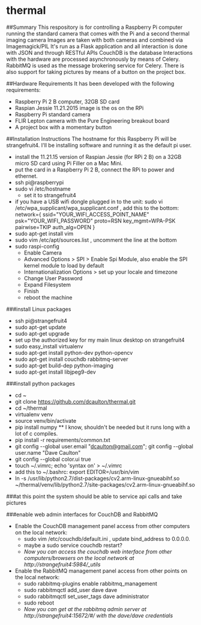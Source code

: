 # thermal

##Summary 
This respository is for controlling a Raspberry Pi computer running the standard camera that comes with the Pi and a second thermal imaging camera
Images are taken with both cameras and combined via Imagemagick/PIL
It's run as a Flask application and all interaction is done with JSON and through RESTful APIs
CouchDB is the database
Interactions with the hardware are processed asynchronously by means of Celery.
RabbitMQ is used as the message brokering service for Celery.
There is also support for taking pictures by means of a button on the project box.

##Hardware Requirements
It has been developed with the following requirements:
- Raspberry Pi 2 B computer, 32GB SD card
- Raspian Jessie 11.21.2015 image is the os on the RPi
- Raspberry Pi standard camera
- FLIR Lepton camera with the Pure Engineering breakout board
- A project box with a momentary button

##Installation Instructions
The hostname for this Raspberry Pi will be strangefruit4.
I'll be installing software and running it as the default pi user.

- install the 11.21.15 version of Raspian Jessie (for RPi 2 B) on a 32GB micro SD card using Pi Filler on a Mac Mini.
- put the card in a Raspberry Pi 2 B, connect the RPi to power and ethernet.  
- ssh pi@raspberrypi
- sudo vi /etc/hostname     
  - set it to strangefruit4
- if you have a USB wifi dongle plugged in to the unit:
    sudo vi /etc/wpa_supplicant/wpa_supplicant.conf , add this to the bottom:
    network={
    ssid="YOUR_WIFI_ACCESS_POINT_NAME"
    psk="YOUR_WIFI_PASSWORD"
    proto=RSN
    key_mgmt=WPA-PSK
    pairwise=TKIP
    auth_alg=OPEN
    }
- sudo apt-get install vim
- sudo vim /etc/apt/sources.list , uncomment the line at the bottom
- sudo raspi-config
  - Enable Camera
  - Advanced Options > SPI > Enable Spi Module, also enable the SPI kernel module to load by default
  - Internationalization Options > set up your locale and timezone
  - Change User Password
  - Expand Filesystem
  - Finish
  - reboot the machine

###install Linux packages
- ssh pi@strangefruit4
- sudo apt-get update
- sudo apt-get upgrade
- set up the authorized key for my main linux desktop on strangefruit4
- sudo easy_install virtualenv
- sudo apt-get install python-dev python-opencv
- sudo apt-get install couchdb rabbitmq-server
- sudo apt-get build-dep python-imaging
- sudo apt-get install libjpeg9-dev

###install python packages
- cd ~
- git clone https://github.com/dcaulton/thermal.git
- cd ~/thermal
- virtualenv venv
- source venv/bin/activate
- pip install numpy  ** I know, shouldn't be needed but it runs long with a lot of c compiles.  
- pip install -r requirements/common.txt
- git config --global user.email "dcaulton@gmail.com"; git config --global user.name "Dave Caulton"
- git config --global color.ui true
- touch ~/.vimrc; echo 'syntax on' > ~/.vimrc
- add this to ~/.bashrc:  export EDITOR=/usr/bin/vim
- ln -s /usr/lib/python2.7/dist-packages/cv2.arm-linux-gnueabihf.so ~/thermal/venv/lib/python2.7/site-packages/cv2.arm-linux-gnueabihf.so

###at this point the system should be able to service api calls and take pictures

###enable web admin interfaces for CouchDB and RabbitMQ
- Enable the CouchDB management panel access from other computers on the local network:
  - sudo vim /etc/couchdb/default.ini , update bind_address to 0.0.0.0.
  - maybe a sudo service couchdb restart?
  - *Now you can access the couchdb web interface from other computers/browsers on the local network at http://strangefruit4:5984/_utils*
- Enable the RabbitMQ management panel access from other points on the local network:
  - sudo rabbitmq-plugins enable rabbitmq_management
  - sudo rabbitmqctl add_user dave dave
  - sudo rabbitmqctl set_user_tags dave administrator 
  - sudo reboot  
  - *Now you can get at the rabbitmq admin server at http://strangefruit4:15672/#/  with the dave/dave credentials*
